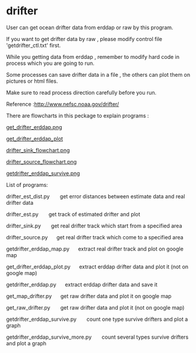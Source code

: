 drifter
=========
User can get ocean drifter data from erddap or raw by this program. 

If you want to get drifter data by raw , please modify control file 'getdrifter_ctl.txt' first. 

While you getting data from erddap , remember to modify hard code in process which you are going to run.

Some processes can save drifter data in a file , the others can plot them on pictures or html files.

Make sure to read process direction carefully before you run.

Reference :http://www.nefsc.noaa.gov/drifter/

There are flowcharts in this peckage to explain programs :

<a href="https://github.com/xhx509/drifter/blob/master/get_drifter_erddap.png">get_drifter_erddap.png</a>

<a href="https://github.com/xhx509/drifter/blob/master/get_drifter_erddap_plot">get_drifter_erddap_plot</a>

<a href="https://github.com/xhx509/drifter/blob/master/drifter_sink_flowchart.png">drifter_sink_flowchart.png</a>

<a href="https://github.com/xhx509/drifter/blob/master/drifter_source_flowchart.png">drifter_source_flowchart.png</a>

<a href="https://github.com/xhx509/drifter/blob/master/getdrifter_erddap_survive.png">getdrifter_erddap_survive.png</a>




List of programs:



drifter_est_dist.py &nbsp;&nbsp;&nbsp;&nbsp;&nbsp; get error distances between estimate data and real drifter data

drifter_est.py &nbsp;&nbsp;&nbsp;&nbsp;&nbsp; get track of estimated drifter and plot

drifter_sink.py &nbsp;&nbsp;&nbsp;&nbsp;&nbsp; get real drifter track which start from a specified area

drifter_source.py&nbsp;&nbsp;&nbsp;&nbsp;&nbsp;  get real drifter track which come to a specified area

getdrifter_erddap_map.py&nbsp;&nbsp;&nbsp;&nbsp;&nbsp;  extract real drifter track and plot on google map

get_drifter_erddap_plot.py&nbsp;&nbsp;&nbsp;&nbsp;&nbsp;  extract erddap drifter data and plot it (not on google map)

getdrifter_erddap.py&nbsp;&nbsp;&nbsp;&nbsp;&nbsp;  extract erddap drifter data and save it

get_map_drifter.py&nbsp;&nbsp;&nbsp;&nbsp;&nbsp;  get raw drifter data and plot it on google map

get_raw_drifter.py &nbsp;&nbsp;&nbsp;&nbsp;&nbsp; get raw drifter data and plot it (not on google map)

getdrifter_erddap_survive.py  &nbsp;&nbsp;&nbsp;&nbsp;&nbsp;  count one type survive drifters and plot a graph

getdrifter_erddap_survive_more.py &nbsp;&nbsp;&nbsp;&nbsp;&nbsp;  count several types survive drifters and plot a graph
